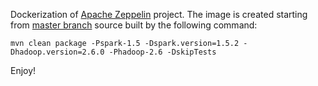 Dockerization of [Apache Zeppelin](http://zeppelin.incubator.apache.org/) project.
The image is created starting from [master branch](https://github.com/apache/incubator-zeppelin) source built by the following command:
```shell
mvn clean package -Pspark-1.5 -Dspark.version=1.5.2 -Dhadoop.version=2.6.0 -Phadoop-2.6 -DskipTests
```
Enjoy!
